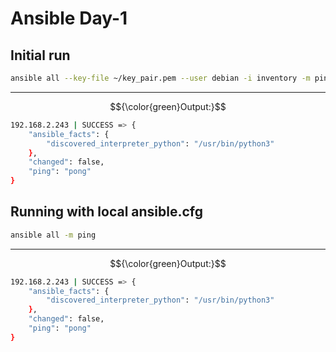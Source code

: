 # Ansible Day-1

## Initial run
```bash
ansible all --key-file ~/key_pair.pem --user debian -i inventory -m ping
```
<hr>

$${\color{green}Output:}$$

```bash
192.168.2.243 | SUCCESS => {
    "ansible_facts": {
        "discovered_interpreter_python": "/usr/bin/python3"
    },
    "changed": false,
    "ping": "pong"
}
```

## Running with local ansible.cfg
```bash
ansible all -m ping
```
<hr>

$${\color{green}Output:}$$

```bash
192.168.2.243 | SUCCESS => {
    "ansible_facts": {
        "discovered_interpreter_python": "/usr/bin/python3"
    },
    "changed": false,
    "ping": "pong"
}
```
